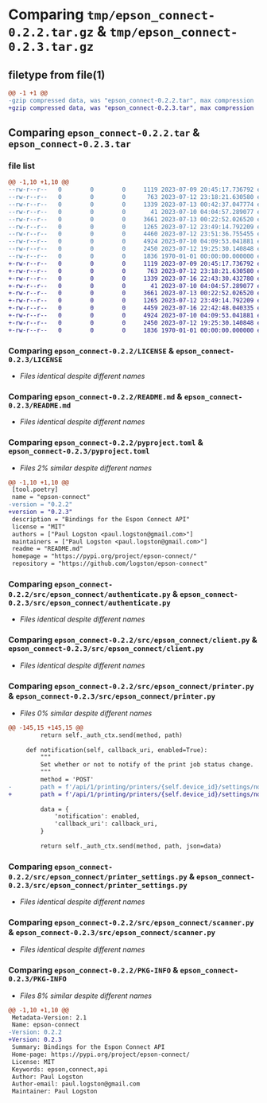 # Comparing `tmp/epson_connect-0.2.2.tar.gz` & `tmp/epson_connect-0.2.3.tar.gz`

## filetype from file(1)

```diff
@@ -1 +1 @@
-gzip compressed data, was "epson_connect-0.2.2.tar", max compression
+gzip compressed data, was "epson_connect-0.2.3.tar", max compression
```

## Comparing `epson_connect-0.2.2.tar` & `epson_connect-0.2.3.tar`

### file list

```diff
@@ -1,10 +1,10 @@
--rw-r--r--   0        0        0     1119 2023-07-09 20:45:17.736792 epson_connect-0.2.2/LICENSE
--rw-r--r--   0        0        0      763 2023-07-12 23:18:21.630580 epson_connect-0.2.2/README.md
--rw-r--r--   0        0        0     1339 2023-07-13 00:42:37.047774 epson_connect-0.2.2/pyproject.toml
--rw-r--r--   0        0        0       41 2023-07-10 04:04:57.289077 epson_connect-0.2.2/src/epson_connect/__init__.py
--rw-r--r--   0        0        0     3661 2023-07-13 00:22:52.026520 epson_connect-0.2.2/src/epson_connect/authenticate.py
--rw-r--r--   0        0        0     1265 2023-07-12 23:49:14.792209 epson_connect-0.2.2/src/epson_connect/client.py
--rw-r--r--   0        0        0     4460 2023-07-12 23:51:36.755455 epson_connect-0.2.2/src/epson_connect/printer.py
--rw-r--r--   0        0        0     4924 2023-07-10 04:09:53.041881 epson_connect-0.2.2/src/epson_connect/printer_settings.py
--rw-r--r--   0        0        0     2450 2023-07-12 19:25:30.140848 epson_connect-0.2.2/src/epson_connect/scanner.py
--rw-r--r--   0        0        0     1836 1970-01-01 00:00:00.000000 epson_connect-0.2.2/PKG-INFO
+-rw-r--r--   0        0        0     1119 2023-07-09 20:45:17.736792 epson_connect-0.2.3/LICENSE
+-rw-r--r--   0        0        0      763 2023-07-12 23:18:21.630580 epson_connect-0.2.3/README.md
+-rw-r--r--   0        0        0     1339 2023-07-16 22:43:30.432780 epson_connect-0.2.3/pyproject.toml
+-rw-r--r--   0        0        0       41 2023-07-10 04:04:57.289077 epson_connect-0.2.3/src/epson_connect/__init__.py
+-rw-r--r--   0        0        0     3661 2023-07-13 00:22:52.026520 epson_connect-0.2.3/src/epson_connect/authenticate.py
+-rw-r--r--   0        0        0     1265 2023-07-12 23:49:14.792209 epson_connect-0.2.3/src/epson_connect/client.py
+-rw-r--r--   0        0        0     4459 2023-07-16 22:42:48.040335 epson_connect-0.2.3/src/epson_connect/printer.py
+-rw-r--r--   0        0        0     4924 2023-07-10 04:09:53.041881 epson_connect-0.2.3/src/epson_connect/printer_settings.py
+-rw-r--r--   0        0        0     2450 2023-07-12 19:25:30.140848 epson_connect-0.2.3/src/epson_connect/scanner.py
+-rw-r--r--   0        0        0     1836 1970-01-01 00:00:00.000000 epson_connect-0.2.3/PKG-INFO
```

### Comparing `epson_connect-0.2.2/LICENSE` & `epson_connect-0.2.3/LICENSE`

 * *Files identical despite different names*

### Comparing `epson_connect-0.2.2/README.md` & `epson_connect-0.2.3/README.md`

 * *Files identical despite different names*

### Comparing `epson_connect-0.2.2/pyproject.toml` & `epson_connect-0.2.3/pyproject.toml`

 * *Files 2% similar despite different names*

```diff
@@ -1,10 +1,10 @@
 [tool.poetry]
 name = "epson-connect"
-version = "0.2.2"
+version = "0.2.3"
 description = "Bindings for the Espon Connect API"
 license = "MIT"
 authors = ["Paul Logston <paul.logston@gmail.com>"]
 maintainers = ["Paul Logston <paul.logston@gmail.com>"]
 readme = "README.md"
 homepage = "https://pypi.org/project/epson-connect/"
 repository = "https://github.com/logston/epson-connect"
```

### Comparing `epson_connect-0.2.2/src/epson_connect/authenticate.py` & `epson_connect-0.2.3/src/epson_connect/authenticate.py`

 * *Files identical despite different names*

### Comparing `epson_connect-0.2.2/src/epson_connect/client.py` & `epson_connect-0.2.3/src/epson_connect/client.py`

 * *Files identical despite different names*

### Comparing `epson_connect-0.2.2/src/epson_connect/printer.py` & `epson_connect-0.2.3/src/epson_connect/printer.py`

 * *Files 0% similar despite different names*

```diff
@@ -145,15 +145,15 @@
         return self._auth_ctx.send(method, path)
 
     def notification(self, callback_uri, enabled=True):
         """
         Set whether or not to notify of the print job status change.
         """
         method = 'POST'
-        path = f'/api/1/printing/printers/{self.device_id}/settings/notifications'
+        path = f'/api/1/printing/printers/{self.device_id}/settings/notification'
 
         data = {
             'notification': enabled,
             'callback_uri': callback_uri,
         }
 
         return self._auth_ctx.send(method, path, json=data)
```

### Comparing `epson_connect-0.2.2/src/epson_connect/printer_settings.py` & `epson_connect-0.2.3/src/epson_connect/printer_settings.py`

 * *Files identical despite different names*

### Comparing `epson_connect-0.2.2/src/epson_connect/scanner.py` & `epson_connect-0.2.3/src/epson_connect/scanner.py`

 * *Files identical despite different names*

### Comparing `epson_connect-0.2.2/PKG-INFO` & `epson_connect-0.2.3/PKG-INFO`

 * *Files 8% similar despite different names*

```diff
@@ -1,10 +1,10 @@
 Metadata-Version: 2.1
 Name: epson-connect
-Version: 0.2.2
+Version: 0.2.3
 Summary: Bindings for the Espon Connect API
 Home-page: https://pypi.org/project/epson-connect/
 License: MIT
 Keywords: epson,connect,api
 Author: Paul Logston
 Author-email: paul.logston@gmail.com
 Maintainer: Paul Logston
```

